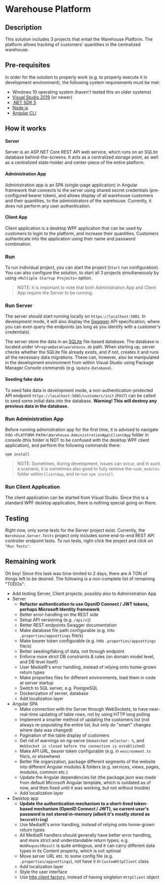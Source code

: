 # Warehouse Platform

## Description

This solution includes 3 projects that entail the Warehouse Platform. The platform allows tracking of customers' quantities in the centralized warehouse.

## Pre-requisites

In order for the solution to properly work (e.g. to properly execute it in development environment), the following system requirements must be met:

- Windows 10 operating system (haven't tested this on older systems)
- [Visual Studio 2019](https://visualstudio.microsoft.com/) (or newer)
- [.NET SDK 5](https://dotnet.microsoft.com/download/dotnet/5.0)
- [Node.js](https://nodejs.org/en/)
- [Angular CLI](https://angular.io/cli)

## How it works

#### Server

Server is an ASP.NET Core REST API web service, which runs on an SQLite database behind-the-screens. It acts as a centralized storage point,
as well as a centralized state-holder and center-piece of the entire platform.

#### Administration App

Administration app is an SPA (single-page application) in Angular framework that connects to the server using shared secret credentials (pre-configured bearer token),
and allows display of all warehouse customers and their quantities, to the administrators of the warehouse. Currently, it does not perform any user authentication.

#### Client App

Client application is a desktop WPF application that can be used by customers to login to the platform, and increase their quantities. Customers authenticate into the
application using their name and password combination.

### Run

To run individual project, you can start the project (`Start` run configuration). You can also configure the solution, to start all 3 projects simultaneously by using `<Multiple Startup Projects>` option.

> NOTE: It is important to note that both Administration App and Client App require the Server to be running.

### Run Server

The server should start running locally on `https://localhost:5001`. In development mode, it will also display the [Swagger](https://swagger.io/) API specification, where you can even query the endpoints
(as long as you identify with a customer's credentials).

The server store the data in an [SQLite](https://www.sqlite.org/index.html) file-based database. The database is located under `%ProgramData%\warehouse.db` path. When starting up, server checks whether
the SQLite file already exists, and if not, creates it and runs all the necessary data migrations. These can, however, also be manipulated in the development environment from within Visual Studio using
Package Manager Console commands (e.g. `Update-Database`).

#### Seeding fake data

To seed fake data in development mode, a non-authentication-protected API endpoint `https://localhost:5001/customers/init` (`POST`) can be called to seed some initial data into the database. **Warning!
This will destroy any previous data in the database.**

### Run Administration App

Before running administration app for the first time, it is advised to navigate into `<PLATFORM-PATH>\Warehouse.AdministrationApp\ClientApp` folder in console (this folder is NOT to be confused with the desktop
WPF client application), and perform the following commands there:

```
npm install
```

> NOTE: Sometimes, during development, issues can occur, and in such a scenario, it is sometimes also good to fully remove the `node_modules` folder within `ClientApp`, and re-run `npm install`.

### Run Client Application

The client application can be started from Visual Studio. Since this is a standard WPF desktop application, there is nothing special going on there.

## Testing

Right now, only some tests for the Server project exist. Currently, the `Warehouse.Server.Tests` project only includes some end-to-end REST API controller endpoint tests. To run tests, right-click the project and click on `"Run Tests"`.

## Remaining work

Oh boy! Since this task was time-limited to 2 days, there are A TON of things left to be desired. The following is a non-complete list of remaining "TODOs":

- Add testing Server, Client projects; possibly also to Administration App
- Server
  - **Refactor authentication to use OpenID Connect / JWT tokens, perhaps Microsoft Identity framework**
  - Better error-handling on the REST side
  - Setup API versioning (e.g. `/api/v1`)
  - Better REST endpoints Swagger documentation
  - Make database file path configurable (e.g. into `.properties/appsettings` file/s)
  - Make bearer token configurable (e.g. into `.properties/appsettings` file/s)
  - Better seeding/faking of data, not through endpoint
  - Enforce more strict DB constraints & rules (on domain model level, and DB level itself)
  - User MediatR's error handling, instead of relying onto home-grown return types
  - Make properties files for different environments, load them in code at server startup
  - Switch to SQL server, e.g. PostgreSQL
  - Dockerization of server, database
  - Add localization layer
- Angular SPA
  - Make connection with the Server through WebSockets, to have near-real-time updating of table rows, not by using HTTP long polling
  - Implement a smarter method of updating the customers list (not always re-populating the entire list, but only do "smart" changes where data was changed)
  - Pagination of the table display of customers
  - Get rid of warnings on ng-serve (`Unmatched selector: %`, and `WebSocket is closed before the connection is established`)
  - Make API URL, bearer token configurable (e.g. in `environment.ts` file/s, or elsewhere)
  - Better file organization, package different segments of the website into different Angular modules & folders (e.g. services, views, pages, modules, common etc.)
  - Update the Angular dependencies list (the package.json was made from default Microsoft Angular template, which is outdated as of now, and then fixed until it was working, but not without trouble)
  - Add localization layer
- Desktop app
  - **Update the authentication mechanism to a short-lived token-based mechanism (OpenID Connect / JWT), so current user's password is not stored in-memory (albeit it's mostly stored as `SecureString`)**
  - Use MediatR's error handling, instead of relying onto home-grown return types
  - All MediatR handlers should generally have better error handling, and more strict and understandable return types; e.g. `WebRequestResult` is quite ambigous, and it can carry different data types in its Content property, which is not optimal
  - Move server URL etc. to some config file (e.g. `.properties/appsettings`), not have it in `CustomHttpClient` class
  - Add localization layer
  - Style the user interface
  - Use [http client factory](https://docs.microsoft.com/en-us/dotnet/architecture/microservices/implement-resilient-applications/use-httpclientfactory-to-implement-resilient-http-requests), instead of having singleton `HttpClient` object